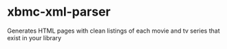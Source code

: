 xbmc-xml-parser
===============

Generates HTML pages with clean listings of each movie and tv series that exist in your library
